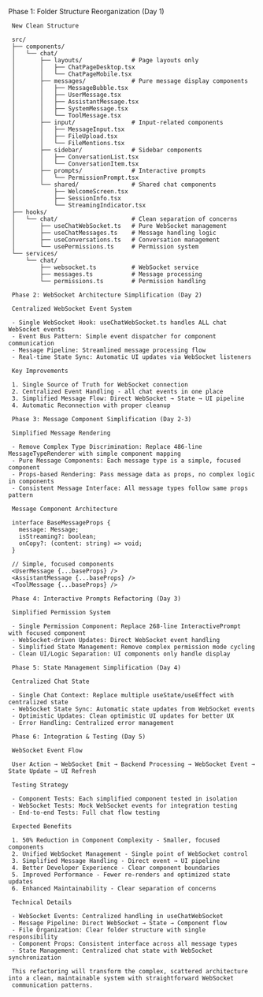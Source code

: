  Phase 1: Folder Structure Reorganization (Day 1)

     New Clean Structure

     src/
     ├── components/
     │   └── chat/
     │       ├── layouts/              # Page layouts only
     │       │   ├── ChatPageDesktop.tsx
     │       │   └── ChatPageMobile.tsx
     │       ├── messages/             # Pure message display components
     │       │   ├── MessageBubble.tsx
     │       │   ├── UserMessage.tsx
     │       │   ├── AssistantMessage.tsx
     │       │   ├── SystemMessage.tsx
     │       │   └── ToolMessage.tsx
     │       ├── input/                # Input-related components
     │       │   ├── MessageInput.tsx
     │       │   ├── FileUpload.tsx
     │       │   └── FileMentions.tsx
     │       ├── sidebar/              # Sidebar components
     │       │   ├── ConversationList.tsx
     │       │   └── ConversationItem.tsx
     │       ├── prompts/              # Interactive prompts
     │       │   └── PermissionPrompt.tsx
     │       └── shared/               # Shared chat components
     │           ├── WelcomeScreen.tsx
     │           ├── SessionInfo.tsx
     │           └── StreamingIndicator.tsx
     ├── hooks/
     │   └── chat/                     # Clean separation of concerns
     │       ├── useChatWebSocket.ts   # Pure WebSocket management
     │       ├── useChatMessages.ts    # Message handling logic
     │       ├── useConversations.ts   # Conversation management
     │       └── usePermissions.ts     # Permission system
     └── services/
         └── chat/
             ├── websocket.ts          # WebSocket service
             ├── messages.ts           # Message processing
             └── permissions.ts        # Permission handling

     Phase 2: WebSocket Architecture Simplification (Day 2)

     Centralized WebSocket Event System

     - Single WebSocket Hook: useChatWebSocket.ts handles ALL chat WebSocket events
     - Event Bus Pattern: Simple event dispatcher for component communication
     - Message Pipeline: Streamlined message processing flow
     - Real-time State Sync: Automatic UI updates via WebSocket listeners

     Key Improvements

     1. Single Source of Truth for WebSocket connection
     2. Centralized Event Handling - all chat events in one place
     3. Simplified Message Flow: Direct WebSocket → State → UI pipeline
     4. Automatic Reconnection with proper cleanup

     Phase 3: Message Component Simplification (Day 2-3)

     Simplified Message Rendering

     - Remove Complex Type Discrimination: Replace 486-line MessageTypeRenderer with simple component mapping
     - Pure Message Components: Each message type is a simple, focused component
     - Props-based Rendering: Pass message data as props, no complex logic in components
     - Consistent Message Interface: All message types follow same props pattern

     Message Component Architecture

     interface BaseMessageProps {
       message: Message;
       isStreaming?: boolean;
       onCopy?: (content: string) => void;
     }

     // Simple, focused components
     <UserMessage {...baseProps} />
     <AssistantMessage {...baseProps} />
     <ToolMessage {...baseProps} />

     Phase 4: Interactive Prompts Refactoring (Day 3)

     Simplified Permission System

     - Single Permission Component: Replace 268-line InteractivePrompt with focused component
     - WebSocket-driven Updates: Direct WebSocket event handling
     - Simplified State Management: Remove complex permission mode cycling
     - Clean UI/Logic Separation: UI components only handle display

     Phase 5: State Management Simplification (Day 4)

     Centralized Chat State

     - Single Chat Context: Replace multiple useState/useEffect with centralized state
     - WebSocket State Sync: Automatic state updates from WebSocket events
     - Optimistic Updates: Clean optimistic UI updates for better UX
     - Error Handling: Centralized error management

     Phase 6: Integration & Testing (Day 5)

     WebSocket Event Flow

     User Action → WebSocket Emit → Backend Processing → WebSocket Event → State Update → UI Refresh

     Testing Strategy

     - Component Tests: Each simplified component tested in isolation
     - WebSocket Tests: Mock WebSocket events for integration testing
     - End-to-end Tests: Full chat flow testing

     Expected Benefits

     1. 50% Reduction in Component Complexity - Smaller, focused components
     2. Unified WebSocket Management - Single point of WebSocket control
     3. Simplified Message Handling - Direct event → UI pipeline
     4. Better Developer Experience - Clear component boundaries
     5. Improved Performance - Fewer re-renders and optimized state updates
     6. Enhanced Maintainability - Clear separation of concerns

     Technical Details

     - WebSocket Events: Centralized handling in useChatWebSocket
     - Message Pipeline: Direct WebSocket → State → Component flow
     - File Organization: Clear folder structure with single responsibility
     - Component Props: Consistent interface across all message types
     - State Management: Centralized chat state with WebSocket synchronization

     This refactoring will transform the complex, scattered architecture into a clean, maintainable system with straightforward WebSocket 
     communication patterns.